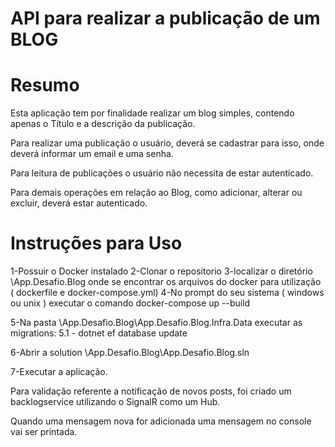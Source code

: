 
API para realizar a publicação de um BLOG
====

Resumo
===========
Esta aplicação tem por finalidade realizar 
um blog simples, contendo apenas o Título e 
a descrição da publicação.

Para realizar uma publicação o usuário, deverá
se cadastrar para isso, onde deverá informar
um email e uma senha.

Para leitura de publicações o usuário não
necessita de estar autenticado.

Para demais operações em relação ao Blog,
como adicionar, alterar ou excluir, deverá
estar autenticado.

Instruções para Uso
===================

1-Possuir o Docker instalado
2-Clonar o repositorio
3-localizar o diretório \App.Desafio.Blog onde se encontrar os arquivos do docker 
para utilização ( dockerfile e docker-compose.yml)
4-No prompt do seu sistema ( windows ou unix ) executar o comando
docker-compose up --build

5-Na pasta \App.Desafio.Blog\App.Desafio.Blog.Infra.Data
executar as migrations:
  5.1 - dotnet ef database update

6-Abrir a solution \App.Desafio.Blog\App.Desafio.Blog.sln

7-Executar a aplicação.

Para validação referente a notificação de novos posts,
foi criado um backlogservice utilizando o SignalR
como um Hub.

Quando uma mensagem nova for adicionada uma mensagem no console 
vai ser printada.









